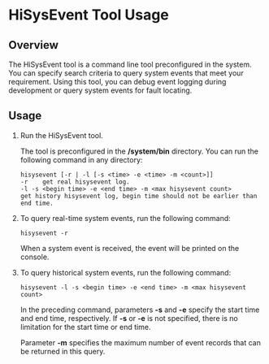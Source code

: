# HiSysEvent Tool Usage<a name="EN-US_TOPIC_0000001231614021"></a>

## Overview<a name="section1886702718521"></a>

The HiSysEvent tool is a command line tool preconfigured in the system. You can specify search criteria to query system events that meet your requirement. Using this tool, you can debug event logging during development or query system events for fault locating.

## Usage<a name="section1210623418527"></a>

1.  Run the HiSysEvent tool.

    The tool is preconfigured in the  **/system/bin**  directory. You can run the following command in any directory:

    ```
    hisysevent [-r | -l [-s <time> -e <time> -m <count>]]
    -r    get real hisysevent log.
    -l -s <begin time> -e <end time> -m <max hisysevent count>
    get history hisysevent log, begin time should not be earlier than end time.
    ```

2.  To query real-time system events, run the following command:

    ```
    hisysevent -r
    ```

    When a system event is received, the event will be printed on the console.

3.  To query historical system events, run the following command:

    ```
    hisysevent -l -s <begin time> -e <end time> -m <max hisysevent count>
    ```

    In the preceding command, parameters  **-s**  and  **-e**  specify the start time and end time, respectively. If  **-s**  or  **-e**  is not specified, there is no limitation for the start time or end time.

    Parameter  **-m**  specifies the maximum number of event records that can be returned in this query.


